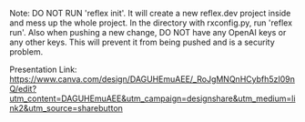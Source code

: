 Note: DO NOT RUN 'reflex init'. It will create a new reflex.dev project inside and mess up the whole project. In the directory with rxconfig.py, run 'reflex run'.
Also when pushing a new change, DO NOT have any OpenAI keys or any other keys. This will prevent it from being pushed and is a security problem.

Presentation Link: https://www.canva.com/design/DAGUHEmuAEE/_RoJgMNQnHCybfh5zI09nQ/edit?utm_content=DAGUHEmuAEE&utm_campaign=designshare&utm_medium=link2&utm_source=sharebutton
